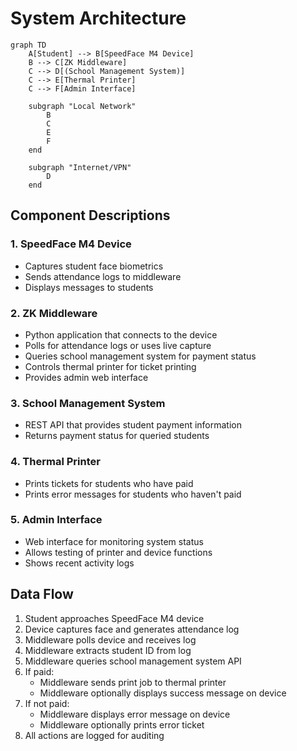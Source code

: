 # System Architecture

```mermaid
graph TD
    A[Student] --> B[SpeedFace M4 Device]
    B --> C[ZK Middleware]
    C --> D[(School Management System)]
    C --> E[Thermal Printer]
    C --> F[Admin Interface]
    
    subgraph "Local Network"
        B
        C
        E
        F
    end
    
    subgraph "Internet/VPN"
        D
    end
```

## Component Descriptions

### 1. SpeedFace M4 Device
- Captures student face biometrics
- Sends attendance logs to middleware
- Displays messages to students

### 2. ZK Middleware
- Python application that connects to the device
- Polls for attendance logs or uses live capture
- Queries school management system for payment status
- Controls thermal printer for ticket printing
- Provides admin web interface

### 3. School Management System
- REST API that provides student payment information
- Returns payment status for queried students

### 4. Thermal Printer
- Prints tickets for students who have paid
- Prints error messages for students who haven't paid

### 5. Admin Interface
- Web interface for monitoring system status
- Allows testing of printer and device functions
- Shows recent activity logs

## Data Flow

1. Student approaches SpeedFace M4 device
2. Device captures face and generates attendance log
3. Middleware polls device and receives log
4. Middleware extracts student ID from log
5. Middleware queries school management system API
6. If paid:
   - Middleware sends print job to thermal printer
   - Middleware optionally displays success message on device
7. If not paid:
   - Middleware displays error message on device
   - Middleware optionally prints error ticket
8. All actions are logged for auditing